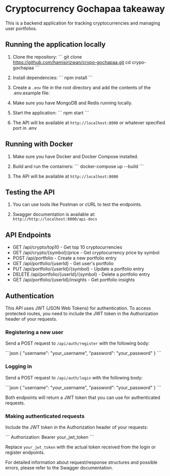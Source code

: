 # Cryptocurrency Gochapaa takeaway

This is a backend application for tracking cryptocurrencies and managing user portfolios.

## Running the application locally

1. Clone the repository:
   \`\`\`
   git clone https://github.com/hamisirizwan/crypo-gochapaa.git
   cd crypo-gochapaa
   \`\`\`

2. Install dependencies:
   \`\`\`
   npm install
   \`\`\`

3. Create a `.env` file in the root directory and add the contents of the .env.example file:

4. Make sure you have MongoDB and Redis running locally.

5. Start the application:
   \`\`\`
   npm start
   \`\`\`

6. The API will be available at `http://localhost:8000` or whatever specified port in .env

## Running with Docker

1. Make sure you have Docker and Docker Compose installed.

2. Build and run the containers:
   \`\`\`
   docker-compose up --build
   \`\`\`

3. The API will be available at `http://localhost:8000`

## Testing the API

1. You can use tools like Postman or cURL to test the endpoints.

2. Swagger documentation is available at: `http://http://localhost:8000/api-docs`

## API Endpoints

- GET /api/crypto/top10 - Get top 10 cryptocurrencies
- GET /api/crypto/{symbol}/price - Get cryptocurrency price by symbol
- POST /api/portfolio - Create a new portfolio entry
- GET /api/portfolio/{userId} - Get user's portfolio
- PUT /api/portfolio/{userId}/{symbol} - Update a portfolio entry
- DELETE /api/portfolio/{userId}/{symbol} - Delete a portfolio entry
- GET /api/portfolio/{userId}/insights - Get portfolio insights

## Authentication

This API uses JWT (JSON Web Tokens) for authentication. To access protected routes, you need to include the JWT token in the Authorization header of your requests.

### Registering a new user

Send a POST request to `/api/auth/register` with the following body:

\`\`\`json
{
  "username": "your_username",
  "password": "your_password"
}
\`\`\`

### Logging in

Send a POST request to `/api/auth/login` with the following body:

\`\`\`json
{
  "username": "your_username",
  "password": "your_password"
}
\`\`\`

Both endpoints will return a JWT token that you can use for authenticated requests.

### Making authenticated requests

Include the JWT token in the Authorization header of your requests:

\`\`\`
Authorization: Bearer your_jwt_token
\`\`\`

Replace `your_jwt_token` with the actual token received from the login or register endpoints.

For detailed information about request/response structures and possible errors, please refer to the Swagger documentation.

